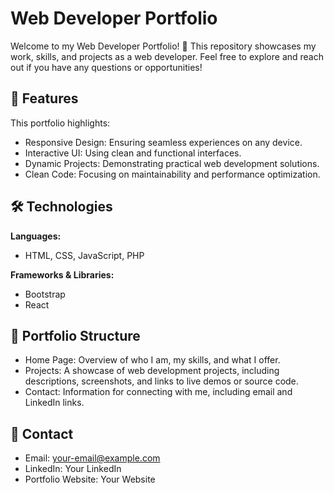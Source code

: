 # Web Developer Portfolio

Welcome to my Web Developer Portfolio! 🎉 This repository showcases my work, skills, and projects as a web developer. Feel free to explore and reach out if you have any questions or opportunities!

## 🚀 Features

This portfolio highlights:

- Responsive Design: Ensuring seamless experiences on any device.
- Interactive UI: Using clean and functional interfaces.
- Dynamic Projects: Demonstrating practical web development solutions.
- Clean Code: Focusing on maintainability and performance optimization.

## 🛠️ Technologies

**Languages:**
- HTML, CSS, JavaScript, PHP

**Frameworks & Libraries:**
- Bootstrap
- React

## 📂 Portfolio Structure

- Home Page: Overview of who I am, my skills, and what I offer.
- Projects: A showcase of web development projects, including descriptions, screenshots, and links to live demos or source code.
- Contact: Information for connecting with me, including email and LinkedIn links.

## 📧 Contact

- Email: your-email@example.com
- LinkedIn: Your LinkedIn
- Portfolio Website: Your Website
